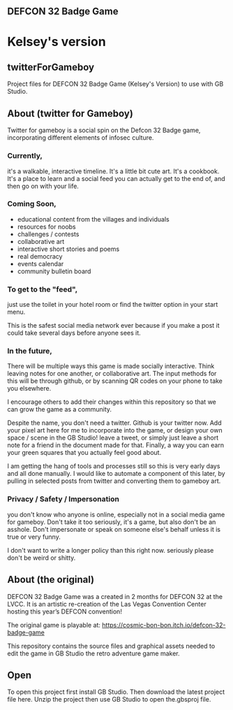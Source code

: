 ## DEFCON 32 Badge Game
# Kelsey's version

## twitterForGameboy

Project files for DEFCON 32 Badge Game (Kelsey's Version) to use with GB Studio.

## About (twitter for Gameboy)
Twitter for gameboy is a social spin on the Defcon 32 Badge game, incorporating different elements of infosec culture. 

### Currently, 
it's a walkable, interactive timeline. It's a little bit cute art. It's a cookbook. It's a place to learn and a social feed you can actually get to the end of, and then go on with your life. 

### Coming Soon, 
- educational content from the villages and individuals
- resources for noobs
- challenges / contests
- collaborative art
- interactive short stories and poems
- real democracy
- events calendar
- community bulletin board

### To get to the "feed",
just use the toilet in your hotel room or find the twitter option in your start menu. 

This is the safest social media network ever because if you make a post it could take several days before anyone sees it. 

### In the future,
There will be multiple ways this game is made socially interactive. Think leaving notes for one another, or collaborative art. The input methods for this will be through github, or by scanning QR codes on your phone to take you elsewhere. 

I encourage others to add their changes within this repository so that we can grow the game as a community. 

Despite the name, you don't need a twitter. Github is your twitter now. Add your pixel art here for me to incorporate into the game, or design your own space / scene in the GB Studio! leave a tweet, or simply just leave a short note for a friend in the document made for that. Finally, a way you can earn your green squares that you actually feel good about.  

I am getting the hang of tools and processes still so this is very early days and all done manually. I would like to automate a component of this later, by pulling in selected posts from twitter and converting them to gameboy art. 


### Privacy / Safety / Impersonation
you don't know who anyone is online, especially not in a social media game for gameboy. Don't take it too seriously, it's a game, but also don't be an asshole. Don't impersonate or speak on someone else's behalf unless it is true or very funny.

I don't want to write a longer policy than this right now. seriously please don't be weird or shitty. 


## About (the original)
DEFCON 32 Badge Game was a created in 2 months for DEFCON 32 at the LVCC.
 It is an artistic re-creation of the Las Vegas Convention Center hosting this year’s DEFCON convention!

The original game is playable at: https://cosmic-bon-bon.itch.io/defcon-32-badge-game

This repository contains the source files and graphical assets needed to edit the game in GB Studio the retro adventure game maker.

## Open
To open this project first install GB Studio.
Then download the latest project file here.
Unzip the project then use GB Studio to open the.gbsproj file.




